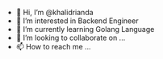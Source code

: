 - 👋 Hi, I’m @khalidrianda
- 👀 I’m interested in Backend Engineer
- 🌱 I’m currently learning Golang Language
- 💞️ I’m looking to collaborate on ...
- 📫 How to reach me ...

<!---
khalidrianda/khalidrianda is a ✨ special ✨ repository because its `README.md` (this file) appears on your GitHub profile.
You can click the Preview link to take a look at your changes.
--->
